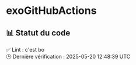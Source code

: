 # exoGitHubActions
<!--status-->
## 📊 Statut du code

  
✅ Lint : c'est bo  
🕒 Dernière vérification : 2025-05-20 12:48:39 UTC
<!--endstatus-->
